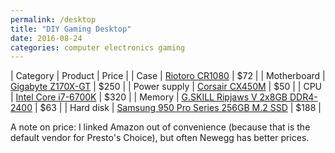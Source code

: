 ```yaml
---
permalink: /desktop
title: "DIY Gaming Desktop"
date: 2016-08-24
categories: computer electronics gaming
---
```


| Category     | Product                                                        | Price |
| Case         | [Riotoro CR1080](http://amzn.to/2bhfQDs)                       | $72   |
| Motherboard  | [Gigabyte Z170X-GT](http://amzn.to/2bhg4ua)                    | $250  |
| Power supply | [Corsair CX450M](http://amzn.to/2bGUUa0)                       | $50   |
| CPU          | [Intel Core i7-6700K](http://amzn.to/2bCu6bZ)                  | $320  |
| Memory       | [G.SKILL Ripjaws V 2x8GB DDR4-2400](http://amzn.to/2bGUCj6)    | $63   |
| Hard disk    | [Samsung 950 Pro Series 256GB M.2 SSD](http://amzn.to/2bGVuEt) | $188  |

A note on price: I linked Amazon out of convenience (because that is the
default vendor for Presto's Choice), but often Newegg has better prices.
